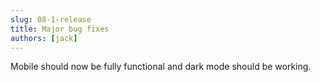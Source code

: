 ```yaml
---
slug: 08-1-release
title: Major bug fixes
authors: [jack]
---
```


Mobile should now be fully functional and dark mode should be working. 
